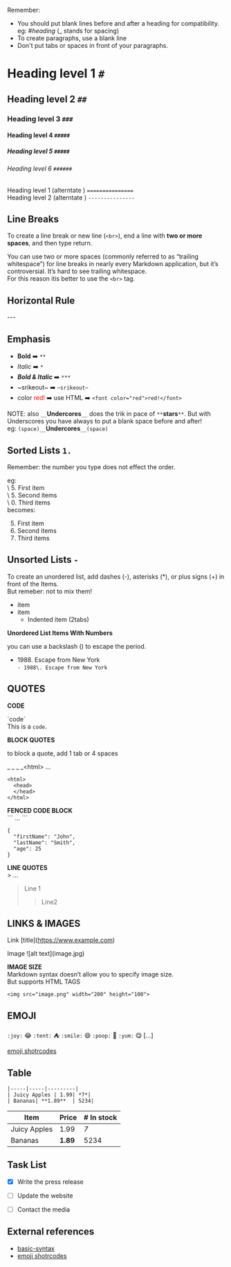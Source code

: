 Remember:
- You should put blank lines before and after a heading for compatibility. eg: #_heading_  (_ stands for spacing)
- To create paragraphs, use a blank line
- Don't put tabs or spaces in front of your paragraphs.


# Heading level 1 `#`
## Heading level 2 `##`
### Heading level 3 `###`
#### Heading level 4 `#####`
##### Heading level 5 `#####`
###### Heading level 6 `######`

Heading level 1 (alterntate )  `===============` <br>
Heading level 2 (alterntate )  `---------------`

## Line Breaks

To create a line break or new line (`<br>`), end a line with **two or more spaces**, and then type return.

You can use two or more spaces (commonly referred to as “trailing whitespace”) for line breaks in nearly
every Markdown application, but it’s controversial. It’s hard to see trailing whitespace.<br>
For this reason itis better to use the `<br>` tag.

## Horizontal Rule
\---

## Emphasis
- **Bold** :arrow_right: `**`
- *Italic* :arrow_right: `*`
- ***Bold & Italic*** :arrow_right: `***`
- ~srikeout~ :arrow_right: `~srikeout~`
- color <font color="red">red!</font> :arrow_right: use HTML :arrow_right: `<font color="red">red!</font>`

NOTE: also `__`__Undercores__`__` does the trik in pace of `**`**stars**`**`. But with Underscores you have always to put a blank space before and after!<br>
eg: `(space)__`__Undercores__`__(space)`




## Sorted Lists `1.`
Remember: the number you type does not effect the order.

eg:  
    \ 5. First item  
    \ 5. Second items  
    \ 0. Third items  
becomes:  

5. First item  
5. Second items  
0. Third items

## Unsorted Lists `-`
To create an unordered list, add dashes (-), asterisks (*), or plus signs (+) in front of the Items.  
But remeber: not to mix them!
- item
- item
    - Indented item (2tabs)

**Unordered List Items With Numbers**

you can use a backslash (\) to escape the period.
- 1988\. Escape from New York  
`- 1988\. Escape from New York`


## QUOTES 

**CODE**  

\`code\`  
This is a `code`.

**BLOCK QUOTES**  

to block a quote, add 1 tab or 4 spaces

\_ _ _ _\<html> ...

    <html>
      <head>
      </head>
    </html>
    
**FENCED CODE BLOCK**  
\```  ... \```
```
{
  "firstName": "John",
  "lastName": "Smith",
  "age": 25
}
```

**LINE QUOTES**  
\> ...  

> Line 1 
> > Line2 





## LINKS & IMAGES

Link \[title\](https://www.example.com)

Image \!\[alt text\](image.jpg)

**IMAGE SIZE**  
Markdown syntax doesn’t allow you to specify image size.  
But supports HTML TAGS

`<img src="image.png" width="200" height="100">`








## EMOJI

`:joy:` :joy: `:tent:` :tent: `:smile:` :smile: `:poop:` :poop: `:yum:` :yum: [...]

[emoji shotrcodes](https://gist.github.com/rxaviers/7360908)


## Table 

```| Item| Price| # In stock |
|-----|-----|---------|
| Juicy Apples | 1.99| *7*|
| Bananas| **1.89**  | 5234|
```


| Item| Price| # In stock |
|-----|-----|---------|
| Juicy Apples | 1.99| *7*|
| Bananas| **1.89**  | 5234|


## Task List 	
- [x] Write the press release
- [ ] Update the website
- [ ] Contact the media 


## External references

* [basic-syntax](https://www.markdownguide.org/basic-syntax)
* [emoji shotrcodes](https://gist.github.com/rxaviers/7360908)

